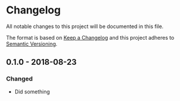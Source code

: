 # Changelog

All notable changes to this project will be documented in this file.

The format is based on [Keep a Changelog](http://keepachangelog.com/en/1.0.0/)
and this project adheres to [Semantic Versioning](http://semver.org/spec/v2.0.0.html).

## 0.1.0 - 2018-08-23

### Changed

- Did something

[Unreleased]: https://github.com/brightcove/changelog/compare/v0.1.0...HEAD

